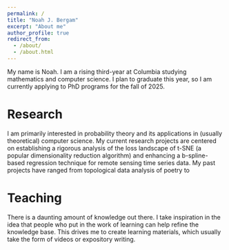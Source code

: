 ```yaml
---
permalink: /
title: "Noah J. Bergam"
excerpt: "About me"
author_profile: true
redirect_from: 
  - /about/
  - /about.html
---
```


My name is Noah. I am a rising third-year at Columbia studying mathematics and computer science. I plan to graduate this year, so I am currently applying to PhD programs for the fall of 2025. 

Research
======
I am primarily interested in probability theory and its applications in (usually theoretical) computer science. My current research projects are centered on establishing a rigorous analysis of the loss landscape of t-SNE (a popular dimensionality reduction algorithm) and enhancing a b-spline-based regression technique for remote sensing time series data. My past projects have ranged from topological data analysis of poetry to 


Teaching
======
There is a daunting amount of knowledge out there. I take inspiration in the idea that people who put in the work of learning can help refine the knowledge base. This drives me to create learning materials, which usually take the form of videos or expository writing. 